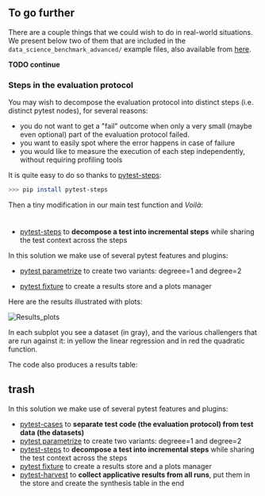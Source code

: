 ## To go further

There are a couple things that we could wish to do in real-world situations. We present below two of them that are included in the `data_science_benchmark_advanced/` example files, also available from [here]().

**TODO continue**


### Steps in the evaluation protocol

You may wish to decompose the evaluation protocol into distinct steps (i.e. distinct pytest nodes), for several reasons:

 - you do not want to get a "fail" outcome when only a very small (maybe even optional) part of the evaluation protocol failed.
 - you want to easily spot where the error happens in case of failure
 - you would like to measure the execution of each step independently, without requiring profiling tools 

It is quite easy to do so thanks to [pytest-steps](https://smarie.github.io/python-pytest-steps/):

```bash
>>> pip install pytest-steps
```

Then a tiny modification in our main test function and *Voilà*:

```python

```




###


 - [pytest-steps](https://smarie.github.io/python-pytest-steps/) to **decompose a test into incremental steps** while sharing the test context across the steps

In this solution we make use of several pytest features and plugins:


 - [pytest parametrize](https://docs.pytest.org/en/latest/parametrize.html) to create two variants: degreee=1 and degree=2

 - [pytest fixture](https://docs.pytest.org/en/latest/reference.html#pytest.fixture) to create a results store and a plots manager 




Here are the results illustrated with plots:

![Results_plots](benchmark_plots2.png)

In each subplot you see a dataset (in gray), and the various challengers that are run against it: in yellow the linear regression and in red the quadratic function.

The code also produces a results table:





## trash
 
In this solution we make use of several pytest features and plugins:

 - [pytest-cases](https://smarie.github.io/python-pytest-cases/) to **separate test code (the evaluation protocol) from test data (the datasets)**
 - [pytest parametrize](https://docs.pytest.org/en/latest/parametrize.html) to create two variants: degreee=1 and degree=2
 - [pytest-steps](https://smarie.github.io/python-pytest-steps/) to **decompose a test into incremental steps** while sharing the test context across the steps
 - [pytest fixture](https://docs.pytest.org/en/latest/reference.html#pytest.fixture) to create a results store and a plots manager 
 - [pytest-harvest](https://smarie.github.io/python-pytest-harvest/) to **collect applicative results from all runs**, put them in the store and create the synthesis table in the end
